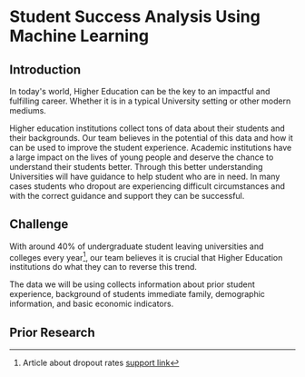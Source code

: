 # Student Success Analysis Using Machine Learning

## Introduction

In today's world, Higher Education can be the key to an impactful and
fulfilling career. Whether it is in a typical University setting or
other modern mediums.

Higher education institutions collect tons of data about their students
and their backgrounds. Our team believes in the potential of this data
and how it can be used to improve the student experience. Academic institutions
have a large impact on the lives of young people and deserve the chance 
to understand their students better. Through this better understanding
Universities will have guidance to help student who are in need. In many 
cases students who dropout are experiencing difficult circumstances and 
with the correct guidance and support they can be successful.

## Challenge

With around 40% of undergraduate student leaving universities and colleges
every year[^1], our team believes it is crucial that Higher Education institutions
do what they can to reverse this trend. 

The data we will be using collects information about prior student experience, background
of students immediate family, demographic information, and basic economic indicators.


[^1]: Article about dropout rates [support link](https://research.com/universities-colleges/college-dropout-rates)

## Prior Research

